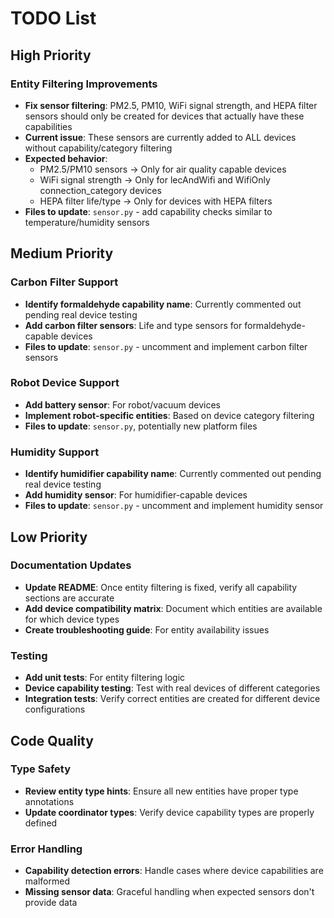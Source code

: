 # TODO List

## High Priority

### Entity Filtering Improvements
- **Fix sensor filtering**: PM2.5, PM10, WiFi signal strength, and HEPA filter sensors should only be created for devices that actually have these capabilities
- **Current issue**: These sensors are currently added to ALL devices without capability/category filtering
- **Expected behavior**: 
  - PM2.5/PM10 sensors → Only for air quality capable devices
  - WiFi signal strength → Only for lecAndWifi and WifiOnly connection_category devices
  - HEPA filter life/type → Only for devices with HEPA filters
- **Files to update**: `sensor.py` - add capability checks similar to temperature/humidity sensors

## Medium Priority

### Carbon Filter Support
- **Identify formaldehyde capability name**: Currently commented out pending real device testing
- **Add carbon filter sensors**: Life and type sensors for formaldehyde-capable devices
- **Files to update**: `sensor.py` - uncomment and implement carbon filter sensors

### Robot Device Support
- **Add battery sensor**: For robot/vacuum devices
- **Implement robot-specific entities**: Based on device category filtering
- **Files to update**: `sensor.py`, potentially new platform files

### Humidity Support
- **Identify humidifier capability name**: Currently commented out pending real device testing
- **Add humidity sensor**: For humidifier-capable devices
- **Files to update**: `sensor.py` - uncomment and implement humidity sensor

## Low Priority

### Documentation Updates
- **Update README**: Once entity filtering is fixed, verify all capability sections are accurate
- **Add device compatibility matrix**: Document which entities are available for which device types
- **Create troubleshooting guide**: For entity availability issues

### Testing
- **Add unit tests**: For entity filtering logic
- **Device capability testing**: Test with real devices of different categories
- **Integration tests**: Verify correct entities are created for different device configurations

## Code Quality

### Type Safety
- **Review entity type hints**: Ensure all new entities have proper type annotations
- **Update coordinator types**: Verify device capability types are properly defined

### Error Handling
- **Capability detection errors**: Handle cases where device capabilities are malformed
- **Missing sensor data**: Graceful handling when expected sensors don't provide data
